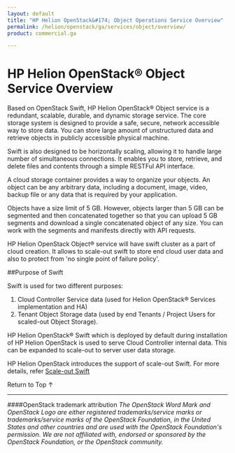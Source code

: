 ```yaml
---
layout: default
title: "HP Helion OpenStack&#174; Object Operations Service Overview"
permalink: /helion/openstack/ga/services/object/overview/
product: commercial.ga

---
```

<!--UNDER REVISION-->

<script>

function PageRefresh {
onLoad="window.refresh"
}

PageRefresh();

</script>

<!--
<p style="font-size: small;"> <a href="/helion/openstack/services/networking/overview/">&#9664; PREV</a> | <a href="/helion/openstack/services/overview/">&#9650; UP</a> | <a href="/helion/openstack/services/orchestration/overview/"> NEXT &#9654</a> </p>-->

# HP Helion OpenStack&#174; Object Service Overview #

<!-- modeled after HP Cloud Networking Getting Started (network.getting.started.md) -->

Based on OpenStack Swift, HP Helion OpenStack&#174; Object service is a redundant, scalable, durable, and dynamic storage service. The core storage system is designed to provide a safe, secure, network accessible way to store data. You can store large amount of unstructured data and retrieve objects in publicly accessible physical machine.   

Swift is also designed to be horizontally scaling, allowing it to handle large number of simultaneous connections. It enables you to store, retrieve, and delete files and contents through a simple RESTFul API interface.

A cloud storage container provides a way to organize your objects. An object can be any arbitrary data, including a document, image, video, backup file or any  data that is required by your application.

Objects have a size limit of 5 GB. However, objects larger than 5 GB can be segmented and then concatenated together so that you can upload 5 GB segments and download a single concatenated object of any size. You can work with the segments and manifests directly with API requests.

HP Helion OpenStack Object&#174; service will have swift cluster as a part of cloud creation. It allows to scale-out swift to store end cloud user data and also to protect from 'no single point of failure policy'. 



##Purpose of Swift

Swift is used for two different purposes:


1. Cloud Controller Service data (used for Helion OpenStack&#174; Services implementation and HA) 
2. Tenant Object Storage data (used by end Tenants / Project Users for scaled-out Object Storage).

HP Helion OpenStack&#174; Swift which is deployed by default during installation of HP Helion OpenStack is used to serve Cloud Controller internal data. This can be expanded to scale-out to server user data storage. 


HP Helion OpenStack introduces the support of scale-out Swift. For more details, refer [Scale-out Swift](/helion/openstack/ga/services/object/overview/scale-out-swift/)

<a href="#top" style="padding:14px 0px 14px 0px; text-decoration: none;"> Return to Top &#8593; </a>

----
####OpenStack trademark attribution
*The OpenStack Word Mark and OpenStack Logo are either registered trademarks/service marks or trademarks/service marks of the OpenStack Foundation, in the United States and other countries and are used with the OpenStack Foundation's permission. We are not affiliated with, endorsed or sponsored by the OpenStack Foundation, or the OpenStack community.*

